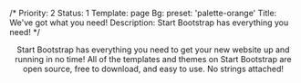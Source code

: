 /*
Priority: 2
Status: 1
Template: page
Bg:
  preset: 'palette-orange'
Title: We've got what you need!
Description: Start Bootstrap has everything you need!
*/
<p style="text-align:center">
  Start Bootstrap has everything you need to get your new website up and running in no time! All of the templates and themes on Start Bootstrap are open source, free to download, and easy to use. No strings attached!
</p>
